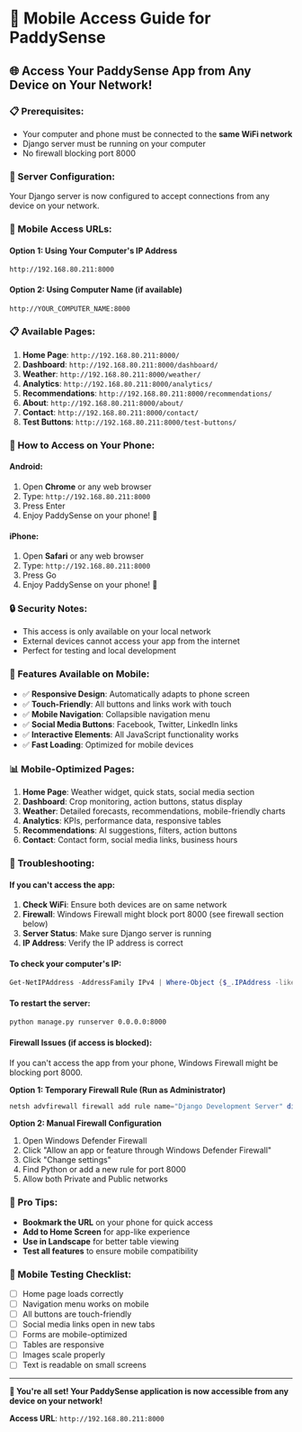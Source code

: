 # 📱 Mobile Access Guide for PaddySense

## 🌐 **Access Your PaddySense App from Any Device on Your Network!**

### **📋 Prerequisites:**
- Your computer and phone must be connected to the **same WiFi network**
- Django server must be running on your computer
- No firewall blocking port 8000

### **🔧 Server Configuration:**
Your Django server is now configured to accept connections from any device on your network.

### **📱 Mobile Access URLs:**

#### **Option 1: Using Your Computer's IP Address**
```
http://192.168.80.211:8000
```

#### **Option 2: Using Computer Name (if available)**
```
http://YOUR_COMPUTER_NAME:8000
```

### **📋 Available Pages:**

1. **Home Page**: `http://192.168.80.211:8000/`
2. **Dashboard**: `http://192.168.80.211:8000/dashboard/`
3. **Weather**: `http://192.168.80.211:8000/weather/`
4. **Analytics**: `http://192.168.80.211:8000/analytics/`
5. **Recommendations**: `http://192.168.80.211:8000/recommendations/`
6. **About**: `http://192.168.80.211:8000/about/`
7. **Contact**: `http://192.168.80.211:8000/contact/`
8. **Test Buttons**: `http://192.168.80.211:8000/test-buttons/`

### **📱 How to Access on Your Phone:**

#### **Android:**
1. Open **Chrome** or any web browser
2. Type: `http://192.168.80.211:8000`
3. Press Enter
4. Enjoy PaddySense on your phone! 📱

#### **iPhone:**
1. Open **Safari** or any web browser
2. Type: `http://192.168.80.211:8000`
3. Press Go
4. Enjoy PaddySense on your phone! 📱

### **🔒 Security Notes:**
- This access is only available on your local network
- External devices cannot access your app from the internet
- Perfect for testing and local development

### **🚀 Features Available on Mobile:**
- ✅ **Responsive Design**: Automatically adapts to phone screen
- ✅ **Touch-Friendly**: All buttons and links work with touch
- ✅ **Mobile Navigation**: Collapsible navigation menu
- ✅ **Social Media Buttons**: Facebook, Twitter, LinkedIn links
- ✅ **Interactive Elements**: All JavaScript functionality works
- ✅ **Fast Loading**: Optimized for mobile devices

### **📊 Mobile-Optimized Pages:**
1. **Home Page**: Weather widget, quick stats, social media section
2. **Dashboard**: Crop monitoring, action buttons, status display
3. **Weather**: Detailed forecasts, recommendations, mobile-friendly charts
4. **Analytics**: KPIs, performance data, responsive tables
5. **Recommendations**: AI suggestions, filters, action buttons
6. **Contact**: Contact form, social media links, business hours

### **🔧 Troubleshooting:**

#### **If you can't access the app:**
1. **Check WiFi**: Ensure both devices are on same network
2. **Firewall**: Windows Firewall might block port 8000 (see firewall section below)
3. **Server Status**: Make sure Django server is running
4. **IP Address**: Verify the IP address is correct

#### **To check your computer's IP:**
```powershell
Get-NetIPAddress -AddressFamily IPv4 | Where-Object {$_.IPAddress -like "192.168.*"}
```

#### **To restart the server:**
```bash
python manage.py runserver 0.0.0.0:8000
```

#### **Firewall Issues (if access is blocked):**
If you can't access the app from your phone, Windows Firewall might be blocking port 8000.

**Option 1: Temporary Firewall Rule (Run as Administrator)**
```powershell
netsh advfirewall firewall add rule name="Django Development Server" dir=in action=allow protocol=TCP localport=8000
```

**Option 2: Manual Firewall Configuration**
1. Open Windows Defender Firewall
2. Click "Allow an app or feature through Windows Defender Firewall"
3. Click "Change settings"
4. Find Python or add a new rule for port 8000
5. Allow both Private and Public networks

### **🎯 Pro Tips:**
- **Bookmark the URL** on your phone for quick access
- **Add to Home Screen** for app-like experience
- **Use in Landscape** for better table viewing
- **Test all features** to ensure mobile compatibility

### **📱 Mobile Testing Checklist:**
- [ ] Home page loads correctly
- [ ] Navigation menu works on mobile
- [ ] All buttons are touch-friendly
- [ ] Social media links open in new tabs
- [ ] Forms are mobile-optimized
- [ ] Tables are responsive
- [ ] Images scale properly
- [ ] Text is readable on small screens

---

**🎉 You're all set! Your PaddySense application is now accessible from any device on your network!**

**Access URL**: `http://192.168.80.211:8000`
